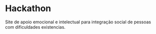 # Hackathon
Site de apoio emocional e intelectual para integração social de pessoas com dificuldades existencias.
